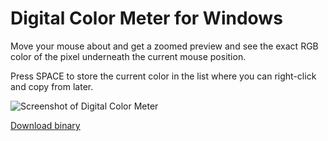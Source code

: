 # Digital Color Meter for Windows

Move your mouse about and get a zoomed preview and see the exact RGB color of the pixel underneath the current mouse position.

Press SPACE to store the current color in the list where you can right-click and copy from later.

![Screenshot of Digital Color Meter](https://raw.githubusercontent.com/nagilum/dcm/master/screenshot.png)

[Download binary](https://github.com/actapia/dcm/releases/download/v1.2-noyce/dcm.exe)
